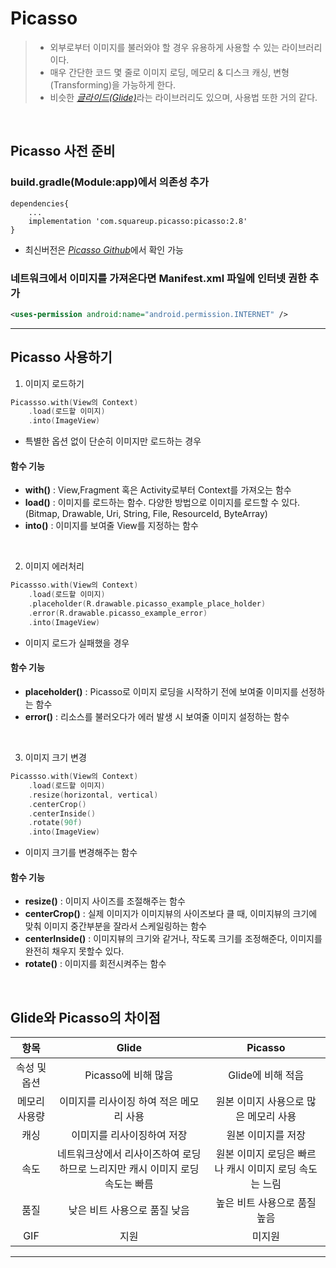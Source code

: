 # **Picasso**

> - 외부로부터 이미지를 불러와야 할 경우 유용하게 사용할 수 있는 라이브러리이다.
> - 매우 간단한 코드 몇 줄로 이미지 로딩, 메모리 & 디스크 캐싱, 변형(Transforming)을 가능하게 한다.
> - 비슷한 [*글라이드(Glide)*](https://github.com/diejdkll/TIL/blob/main/Android/Glide.md)라는 라이브러리도 있으며, 사용법 또한 거의 같다.

<br />

## **Picasso 사전 준비**
### build.gradle(Module:app)에서 의존성 추가
```
dependencies{
	...
    implementation 'com.squareup.picasso:picasso:2.8'
}
```
- 최신버전은 [*Picasso Github*](https://github.com/square/picasso)에서 확인 가능
### 네트워크에서 이미지를 가져온다면 Manifest.xml 파일에 인터넷 권한 추가
```xml
<uses-permission android:name="android.permission.INTERNET" />
```

***

## **Picasso 사용하기**

1. 이미지 로드하기
```kotlin
Picassso.with(View의 Context)
    .load(로드할 이미지)
    .into(ImageView)
```
- 특별한 옵션 없이 단순히 이미지만 로드하는 경우
#### 함수 기능
- **with()** : View,Fragment 혹은 Activity로부터 Context를 가져오는 함수
- **load()** : 이미지를 로드하는 함수. 다양한 방법으로 이미지를 로드할 수 있다.(Bitmap, Drawable, Uri, String, File, ResourceId, ByteArray)
- **into()** : 이미지를 보여줄 View를 지정하는 함수

<br/>

2. 이미지 에러처리
```kotlin
Picassso.with(View의 Context)
    .load(로드할 이미지)
    .placeholder(R.drawable.picasso_example_place_holder)
    .error(R.drawable.picasso_example_error)
    .into(ImageView)
```
- 이미지 로드가 실패했을 경우
#### 함수 기능
- **placeholder()** : Picasso로 이미지 로딩을 시작하기 전에 보여줄 이미지를 선정하는 함수
- **error()** : 리소스를 불러오다가 에러 발생 시 보여줄 이미지 설정하는 함수

<br/>

3. 이미지 크기 변경
```kotlin
Picassso.with(View의 Context)
    .load(로드할 이미지)
    .resize(horizontal, vertical)
    .centerCrop()
    .centerInside()
    .rotate(90f)
    .into(ImageView)
```
- 이미지 크기를 변경해주는 함수
#### 함수 기능
- **resize()** : 이미지 사이즈를 조절해주는 함수
- **centerCrop()** : 실제 이미지가 이미지뷰의 사이즈보다 클 때, 이미지뷰의 크기에 맞춰 이미지 중간부분을 잘라서 스케일링하는 함수
- **centerInside()** : 이미지뷰의 크기와 같거나, 작도록 크기를 조정해준다, 이미지를 완전히 채우지 못할수 있다.
- **rotate()** : 이미지를 회전시켜주는 함수

<br/>

## Glide와 Picasso의 차이점

|항목|Glide|Picasso|
|:---:|:---:|:---:|
|속성 및 옵션|Picasso에 비해 많음|Glide에 비해 적음|
|메모리 사용량|이미지를 리사이징 하여 적은 메모리 사용|원본 이미지 사용으로 많은 메모리 사용|
|캐싱|이미지를 리사이징하여 저장|원본 이미지를 저장|
|속도|네트워크상에서 리사이즈하여 로딩하므로 느리지만 캐시 이미지 로딩 속도는 빠름|원본 이미지 로딩은 빠르나 캐시 이미지 로딩 속도는 느림|
|품질|낮은 비트 사용으로 품질 낮음|높은 비트 사용으로 품질 높음|
|GIF|지원|미지원|

***